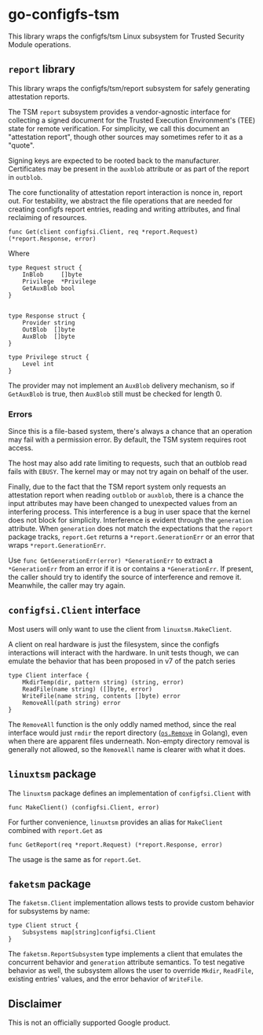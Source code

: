 # go-configfs-tsm

This library wraps the configfs/tsm Linux subsystem for Trusted Security Module operations.

## `report` library

This library wraps the configfs/tsm/report subsystem for safely generating
attestation reports.

The TSM `report` subsystem provides a vendor-agnostic interface for collecting a
signed document for the Trusted Execution Environment's (TEE) state for remote
verification. For simplicity, we call this document an "attestation report",
though other sources may sometimes refer to it as a "quote".

Signing keys are expected to be rooted back to the manufacturer. Certificates
may be present in the `auxblob` attribute or as part of the report in `outblob`.

The core functionality of attestation report interaction is nonce in, report
out. For testability, we abstract the file operations that are needed for
creating configfs report entries, reading and writing attributes, and final
reclaiming of resources.

```golang
func Get(client configfsi.Client, req *report.Request) (*report.Response, error)
```

Where

```golang
type Request struct {
	InBlob     []byte
	Privilege  *Privilege
	GetAuxBlob bool
}


type Response struct {
	Provider string
	OutBlob  []byte
	AuxBlob  []byte
}

type Privilege struct {
	Level int
}
```

The provider may not implement an `AuxBlob` delivery mechanism, so if
`GetAuxBlob` is true, then `AuxBlob` still must be checked for length 0.

### Errors

Since this is a file-based system, there's always a chance that an operation may
fail with a permission error. By default, the TSM system requires root access.

The host may also add rate limiting to requests, such that an outblob read fails
with `EBUSY`. The kernel may or may not try again on behalf of the user.

Finally, due to the fact that the TSM report system only requests an attestation
report when reading `outblob` or `auxblob`, there is a chance the input
attributes may have been changed to unexpected values from an interfering
process. This interference is a bug in user space that the kernel does not block
for simplicity. Interference is evident through the `generation` attribute. When
`generation` does not match the expectations that the `report` package tracks,
`report.Get` returns a `*report.GenerationErr` or an error that wraps
`*report.GenerationErr`.

Use `func GetGenerationErr(error) *GenerationErr` to extract a `*GenerationErr`
from an error if it is or contains a `*GenerationErr`. If present, the caller
should try to identify the source of interference and remove it. Meanwhile, the
caller may try again.

## `configfsi.Client` interface

Most users will only want to use the client from `linuxtsm.MakeClient`.

A client on real hardware is just the filesystem, since the configfs
interactions will interact with the hardware. In unit tests though, we can
emulate the behavior that has been proposed in v7 of the patch series

```golang
type Client interface {
	MkdirTemp(dir, pattern string) (string, error)
	ReadFile(name string) ([]byte, error)
	WriteFile(name string, contents []byte) error
	RemoveAll(path string) error
}
```

The `RemoveAll` function is the only oddly named method, since the real
interface would just `rmdir` the report directory
([`os.Remove`](https://pkg.go.dev/os#Remove) in Golang), even when there are
apparent files underneath. Non-empty directory removal is generally not allowed,
so the `RemoveAll` name is clearer with what it does.

## `linuxtsm` package

The `linuxtsm` package defines an implementation of `configfsi.Client` with

```golang
func MakeClient() (configfsi.Client, error)
```

For further convenience, `linuxtsm` provides an alias for `MakeClient` combined with `report.Get` as

```golang
func GetReport(req *report.Request) (*report.Response, error)
```

The usage is the same as for `report.Get`.

## `faketsm` package

The `faketsm.Client` implementation allows tests to provide custom behavior for subsystems by name:

```golang
type Client struct {
	Subsystems map[string]configfsi.Client
}
```

The `faketsm.ReportSubsystem` type implements a client that emulates the
concurrent behavior and `generation` attribute semantics. To test negative
behavior as well, the subsystem allows the user to override `Mkdir`, `ReadFile`,
existing entries' values, and the error behavior of `WriteFile`.

## Disclaimer

This is not an officially supported Google product.
